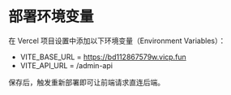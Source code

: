 # 部署环境变量

在 Vercel 项目设置中添加以下环境变量（Environment Variables）：

- VITE_BASE_URL = https://bd112867579w.vicp.fun
- VITE_API_URL = /admin-api

保存后，触发重新部署即可让前端请求直连后端。

